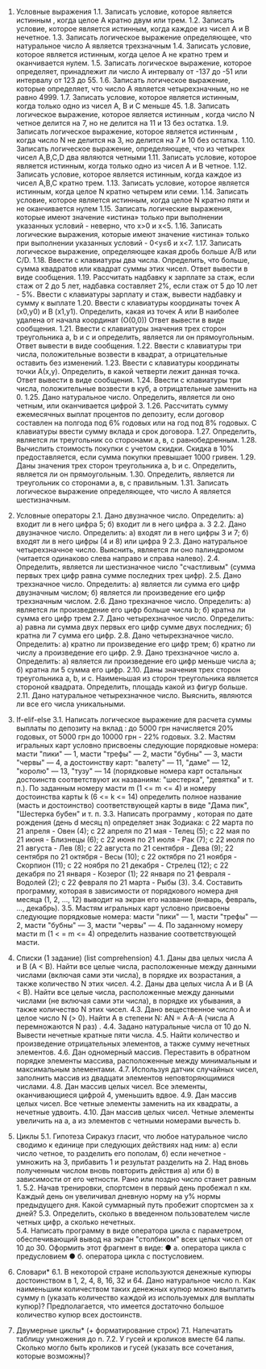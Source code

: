 1.	Условные выражения 
1.1.	Записать условие, которое является истинным , когда целое А кратно двум или трем. 
1.2.	Записать условие, которое является истинным, когда каждое из чисел А и В нечетное.
1.3.	Записать логическое выражение определяющее, что натуральное число А является трехзначным
1.4.	Записать условие, которое является истинным, когда целое А не кратно трем и оканчивается нулем.
1.5.	Записать логическое выражение, которое определяет, принадлежит ли число А интервалу от -137 до -51 или интервалу от 123 до 55.
1.6.	Записать логическое выражение, которые определяет, что число А является четырехзначным, но не равно 4999.
1.7.	Записать условие, которое является истинным, когда только одно из чисел А, В и С меньше 45.
1.8.	Записать логическое выражение, которое является истинным , когда число N четное делится на 7, но не делится на 11 и 13 без остатка. 
1.9.	Записать логическое выражение, которое является истинным , когда число N не делится на 3, но делится на 7 и 10 без остатка.
1.10.	Записать логическое выражение, определяющее, что из четырех чисел A,B,C,D два являются четными
1.11.	Записать условие, которое является истинным, когда только одно из чисел А и В четное.
1.12.	Записать условие, которое является истинным, когда каждое из чисел А,В,С кратно трем. 
1.13.	Записать условие, которое является истинным, когда целое N кратно четырем или семи.
1.14.	Записать условие, которое является истинным, когда целое N кратно пяти и не оканчивается нулем
1.15.	Записать логические выражения, которые имеют значение «истина» только при выполнении указанных условий - неверно, что x>0 и x<5.
1.16.	Записать логические выражения, которые имеют значение «истина» только при выполнении указанных условий -  0<y≤6 и x<7.
1.17.	Записать логическое выражение, определяющее какая дробь больше А/B или C/D.
1.18.	Ввести с клавиатуры два числа. Определить, что больше, сумма квадратов или квадрат суммы этих чисел. Ответ вывести в виде сообщения. 
1.19.	Рассчитать надбавку к зарплате за стаж, если стаж от 2 до 5 лет, надбавка составляет 2%, если стаж от 5 до 10 лет - 5%. Ввести с клавиатуры зарплату и стаж, вывести надбавку и сумму к выплате
1.20.	Ввести с клавиатуры координаты точек А (х0,у0) и В (х1,у1). Определить, какая из точек А или В наиболее удалена от начала координат (О(0,0)) Ответ вывести в виде сообщения. 
1.21.	Ввести с клавиатуры значения трех сторон треугольника a, b и c и определить, является ли он прямоугольным. Ответ вывести в виде сообщения. 
1.22.	Ввести с клавиатуры три числа, положительные возвести в квадрат, а отрицательные оставить без изменений.
1.23.	Ввести с клавиатуры координаты точки А(x,y). Определить, в какой четверти лежит данная точка. Ответ вывести в виде сообщения.
1.24.	Ввести с клавиатуры три числа, положительные возвести в куб, а отрицательные заменить на 0. 
1.25.	Дано натуральное число. Определить, является ли оно четным, или оканчивается цифрой 3.
1.26.	Рассчитать сумму ежемесячных выплат процентов по депозиту, если договор составлен на полгода под 6% годовых или на год под 8% годовых. С клавиатуры ввести сумму вклада и срок договора.
1.27.	Определить, является ли треугольник со сторонами а, в, с равнобедренным.
1.28.	Вычислить стоимость покупки с учетом скидки. Скидка в 10% предоставляется, если сумма покупки превышает 1000 гривен.
1.29.	Даны значения трех сторон треугольника a, b и c. Определить, является ли он прямоугольным.
1.30.	Определить, является ли треугольник со сторонами а, в, с правильным.
1.31.	Записать логическое выражение определяющее, что число А является шестизначным.

2.	Условные операторы
2.1.	Дано двузначное число. Определить: а) входит ли в него цифра 5; б) входит ли в него цифра а. 3 
2.2.	Дано двузначное число. Определить: а) входят ли в него цифры 3 и 7; б) входят ли в него цифры (4 и 8) или цифра 9
2.3.	Дано натуральное четырехзначное число. Выяснить, является ли оно палиндромом (читается одинаково слева направо и справа налево). 
2.4.	Определить, является ли шестизначное число "счастливым" (сумма первых трех цифр равна сумме последних трех цифр).
2.5.	Дано трехзначное число. Определить: а) является ли сумма его цифр двузначным числом; б) является ли произведение его цифр трехзначным числом. 
2.6.	Дано трехзначное число. Определить: а) является ли произведение его цифр больше числа b; б) кратна ли сумма его цифр трем
2.7.	Дано четырехзначное число. Определить: а) равна ли сумма двух первых его цифр сумме двух последних; б) кратна ли 7 сумма его цифр. 
2.8.	 Дано четырехзначное число. Определить: а) кратно ли произведение его цифр трем; б) кратно ли числу а произведение его цифр.
2.9.	Дано трехзначное число а. Определить: а) является ли произведение его цифр меньше числа а; б) кратна ли 5 сумма его цифр.
2.10.	Даны значения трех сторон треугольника a, b, и c. Наименьшая из сторон треугольника является стороной квадрата. Определить, площадь какой из фигур больше.
2.11.	Дано натуральное четырехзначное число. Выяснить, являются ли все его числа уникальными. 

3.	If-elif-else 
3.1.	Написать логическое выражение для расчета суммы выплаты по депозиту на вклад : до 5000 грн начисляется 20% годовых, от 5000 грн до 10000 грн - 22% годовых.
3.2.	Мастям игральных карт условно присвоены следующие порядковые номера: масти "пики" — 1, масти "трефы" — 2, масти "бубны" — 3, масти "червы" — 4, а достоинству карт: "валету" — 11, "даме" — 12, "королю" — 13, "тузу" — 14 (порядковые номера карт остальных достоинств соответствуют их названиям: "шестерка", "девятка" и т. п.). По заданным номеру масти m (1 <= m <= 4) и номеру достоинства карты k (6 <= k <= 14) определить полное название (масть и достоинство) соответствующей карты в виде "Дама пик", "Шестерка бубен" и т. п. 
3.3.	Написать программу , которая по дате рождения (день d месяц n) определяет знак Зодиака: с 22 марта по 21 апреля - Овен (4); с 22 апреля по 21 мая - Телец (5); с 22 мая по 21 июня - Близнецы (6); с 22 июня по 21 июля - Рак (7); с 22 июля по 21 августа - Лев (8); с 22 августа по 21 сентября - Дева (9); 22 сентября по 21 октября - Весы (10); с 22 октября по 21 ноября - Скорпион (11); с 22 ноября по 21 декабря - Стрелец (12); с 22 декабря по 21 января - Козерог (1); 22 января по 21 февраля - Водолей (2); с 22 февраля по 21 марта - Рыбы (3).
3.4.	Составить программу, которая в зависимости от порядкового номера дня месяца (1, 2, ..., 12) выводит на экран его название (январь, февраль, ..., декабрь).
3.5.	Мастям игральных карт условно присвоены следующие порядковые номера: масти "пики" — 1, масти "трефы" — 2, масти "бубны" — 3, масти "червы" — 4. По заданному номеру масти m (1   < = m <= 4) определить название соответствующей масти. 

4.	Списки (1 задание) (list comprehension)
4.1.	Даны два целых числа A и B (A < B). Найти все целые числа, расположенные между данными числами (включая сами эти числа), в порядке их возрастания, а также количество N этих чисел.
4.2.	Даны два целых числа A и B (A < B). Найти все целые числа, расположенные между данными числами (не включая сами эти числа), в порядке их убывания, а также количество N этих чисел. 
4.3.	Дано вещественное число A и целое число N (> 0). Найти A в степени N: AN = A·A··A (числа A перемножаются N раз) .
4.4.	Задано натуральные числа от 10 до N. Вывести нечетные кратные пяти числа.
4.5.	Найти количество и произведение отрицательных элементов, а также сумму нечетных элементов. 
4.6.	Дан одномерный массив. Переставить в обратном порядке элементы массива, расположенные между минимальным и максимальным элементами. 
4.7.	Используя датчик случайных чисел, заполнить массив из двадцати элементов неповторяющимися числами. 
4.8.	Дан массив целых чисел. Все элементы, оканчивающиеся цифрой 4, уменьшить вдвое.
4.9.	Дан массив целых чисел. Все четные элементы заменить на их квадраты, а нечетные удвоить.
4.10.	Дан массив целых чисел. Четные элементы увеличить на a, а из элементов с четными номерами вычесть b.	

5.	Циклы 
5.1.	Гипотеза Сиракуз гласит, что любое натуральное число сводимо к единице при следующих действиях над ним: а) если число четное, то разделить его пополам, б) если нечетное - умножить на 3, прибавить 1 и результат разделить на 2. Над вновь полученным числом вновь повторить действия a) или б) в зависимости от его четности. Рано или поздно число станет равным 1. 
5.2.	Начав тренировки, спортсмен в первый день пробежал n км. Каждый день он увеличивал дневную норму на y% нормы предыдущего дня. Какой суммарный путь пробежит спортсмен за x дней? 
5.3.	Определить, сколько в введенном пользователем числе четных цифр, а сколько нечетных.			
5.4.	Написать программу в виде оператора цикла с параметром, обеспечивающий вывод на экран "столбиком" всех целых чисел от 10 до 30. Оформить этот фрагмент в виде:
●	а. оператора цикла с предусловием
●	б. оператора цикла с постусловием. 

6.	Словари* 
6.1.	В некоторой стране используются денежные купюры достоинством в 1, 2, 4, 8, 16, 32 и 64. Дано натуральное число n. Как наименьшим количеством таких денежных купюр можно выплатить сумму n (указать количество каждой из используемых для выплаты купюр)? Предполагается, что имеется достаточно большое количество купюр всех достоинств.

7.	Двумерные циклы* (+ форматирование строк)
7.1.	Напечатать таблицу умножения до n.
7.2.	У гусей и кроликов вместе 64 лапы. Сколько могло быть кроликов и гусей (указать все сочетания, которые возможны)?
